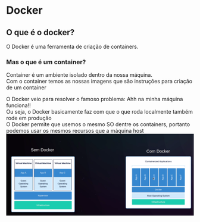 # Docker
## O que é o docker?
O Docker é uma ferramenta de criação de containers.  
### Mas o que é um container?
Container é um ambiente isolado dentro da nossa máquina.  
Com o container temos as nossas imagens que são instruções para criação de um container  

O Docker veio para resolver o famoso problema: Ahh na minha máquina funciona!!  
Ou seja, o Docker basicamente faz com que o que roda localmente também rode em produção  
O Docker permite que usemos o mesmo SO dentre os containers, portanto podemos usar os mesmos recursos que a máquina host   
![Docker](../img/Docker.png)  
